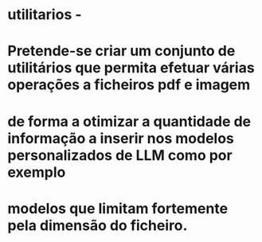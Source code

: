 # utilitarios - 
# Pretende-se criar um conjunto de utilitários que permita efetuar várias operações a ficheiros pdf e imagem
# de forma a otimizar a quantidade de informação a inserir nos modelos personalizados de LLM como por exemplo 
# modelos que limitam fortemente pela dimensão do ficheiro.

